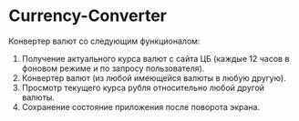 # Currency-Converter
Конвертер валют со следующим функционалом:
1. Получение актуального курса валют с сайта ЦБ (каждые 12 часов в фоновом режиме и по запросу пользователя).
2. Конвертер валют (из любой имеющейся валюты в любую другую).
3. Просмотр текущего курса рубля относительно любой другой валюты.
4. Сохранение состояние приложения после поворота экрана.
